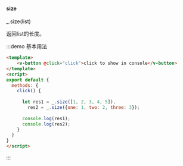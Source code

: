 #### size

_.size(list) 

返回list的长度。

:::demo 基本用法
```html
<template>
    <v-button @click="click">click to show in console</v-button>
</template>
<script>
export default {
  methods: {
    click() {
      
      let res1 = _.size([1, 2, 3, 4, 5]),
        res2 = _.size({one: 1, two: 2, three: 3});
      
      console.log(res1);
      console.log(res2);
    }
  }
}
</script>
```
:::
